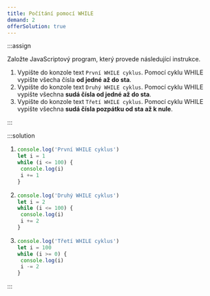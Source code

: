 ```yaml
---
title: Počítání pomocí WHILE
demand: 2
offerSolution: true
---
```


:::assign

Založte JavaScriptový program, který provede následující instrukce.

1. Vypište do konzole text `První WHILE cyklus`. Pomocí cyklu WHILE vypište všecha čísla **od jedné až do sta**.
1. Vypište do konzole text `Druhý WHILE cyklus`. Pomocí cyklu WHILE vypište všechna **sudá čísla od jedné až do sta**.
1. Vypište do konzole text `Třetí WHILE cyklus`. Pomocí cyklu WHILE vypište všechna **sudá čísla pozpátku od sta až k nule**.

:::

:::solution

1. ```js
   console.log('První WHILE cyklus')
   let i = 1
   while (i <= 100) {
   	console.log(i)
   	i += 1
   }
   ```
1. ```js
   console.log('Druhý WHILE cyklus')
   let i = 2
   while (i <= 100) {
   	console.log(i)
   	i += 2
   }
   ```
1. ```js
   console.log('Třetí WHILE cyklus')
   let i = 100
   while (i >= 0) {
   	console.log(i)
   	i -= 2
   }
   ```

:::
